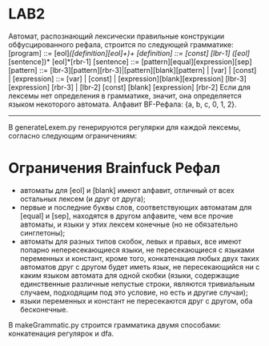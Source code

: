 # LAB2

Автомат, распознающий лексически правильные конструкции
обфусцированного рефала, строится по следующей грамматике:
[program] ::= [eol]*([definition][eol]+)+
[definition] ::= [const] [lbr-1] ([eol]*[sentence])* [eol]*[rbr-1]
[sentence] ::= [pattern][equal][expression][sep]
[pattern] ::= [lbr-3][pattern][rbr-3]|[pattern][blank][pattern]
| [var] | [const] |
[expression] ::= [var] | [const] | [expression][blank][expression]
[lbr-3] [expression] [rbr-3] |
[lbr-2] [const] [blank] [expression] [rbr-2]
Если для лексемы нет определения в грамматике, значит, она
определяется языком некоторого автомата. Алфавит BF-Рефала:
{a, b, c, 0, 1, 2}.

---------------------
В generateLexem.py генерируются регулярки для каждой лексемы, согласно следующим ограничениям:

# Ограничения Brainfuck Рефал
- автоматы для [eol] и [blank] имеют алфавит, отличный от всех
остальных лексем (и друг от друга);
- первые и последние буквы слов, соответствующих автоматам для
[equal] и [sep], находятся в другом алфавите, чем все прочие
автоматы, и языки у этих лексем конечные (но не обязательно
синглетоны);
- автоматы для разных типов скобок, левых и правых, все имеют
попарно непересекающиеся языки, не пересекающиеся с языками
переменных и констант, кроме того, конкатенация любых двух
таких автоматов друг с другом будет иметь язык, не
пересекающийся ни с каким языком автомата для одной скобки
(языки, содержащие единственные различные непустые строки,
являются тривиальным случаем, подходящим под это условие, но
есть и другие случаи);
- языки переменных и констант не пересекаются друг с другом, оба
бесконечные.

В makeGrammatic.py строится грамматика двумя способами: конкатенация регулярок и dfa.